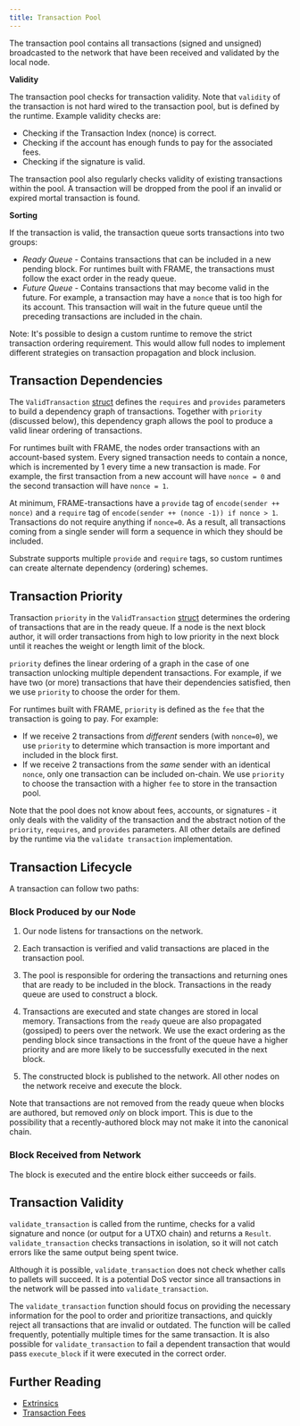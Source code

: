 ```yaml
---
title: Transaction Pool
---
```



The transaction pool contains all transactions (signed and unsigned) broadcasted to the network that have been received and validated by the local node.

**Validity**

The transaction pool checks for transaction validity. Note that `validity` of the transaction is not hard wired to the transaction pool, but is defined by the runtime. Example validity checks are:

* Checking if the Transaction Index (nonce) is correct.
* Checking if the account has enough funds to pay for the associated fees.
* Checking if the signature is valid.

The transaction pool also regularly checks validity of existing transactions within the pool. A transaction will be dropped from the pool if an invalid or expired mortal transaction is found.

**Sorting**

If the transaction is valid, the transaction queue sorts transactions into two groups:
   - *Ready Queue* -  Contains transactions that can be included in a new pending block. For runtimes built with FRAME, the transactions must follow the exact order in the ready queue.
   - *Future Queue* - Contains transactions that may become valid in the future. For example, a transaction may have a `nonce` that is too high for its account. This transaction will wait in the future queue until the preceding transactions are included in the chain.


Note: It's possible to design a custom runtime to remove the strict transaction ordering requirement. This would allow full nodes to implement different strategies on transaction propagation and block inclusion.

## Transaction Dependencies

The `ValidTransaction` [struct](https://substrate.dev/rustdocs/master/sp_runtime/transaction_validity/struct.ValidTransaction.html) defines the `requires` and `provides` parameters to build a dependency graph of transactions. Together with `priority` (discussed below), this dependency graph allows the pool to produce a valid linear ordering of transactions.

For runtimes built with FRAME, the nodes order transactions with an account-based system. Every signed transaction needs to contain a nonce, which is incremented by 1 every time a new transaction is made. For example, the first transaction from a new account will have `nonce = 0` and the second transaction will have `nonce = 1`.

At minimum, FRAME-transactions have a `provide` tag of `encode(sender ++ nonce)` and a `require` tag of `encode(sender ++ (nonce -1)) if nonce > 1`. Transactions do not require anything if `nonce=0`. As a result, all transactions coming from a single sender will form a sequence in which they should be included.

Substrate supports multiple `provide` and `require` tags, so custom runtimes can create alternate dependency (ordering) schemes.

## Transaction Priority

Transaction `priority` in the `ValidTransaction` [struct](https://substrate.dev/rustdocs/master/sp_runtime/transaction_validity/struct.ValidTransaction.html) determines the ordering of transactions that are in the ready queue. If a node is the next block author, it will order transactions from high to low priority in the next block until it reaches the weight or length limit of the block.

`priority` defines the linear ordering of a graph in the case of one transaction unlocking multiple dependent transactions. For example, if we have two (or more) transactions that have their dependencies satisfied, then we use `priority` to choose the order for them.


For runtimes built with FRAME, `priority` is defined as the `fee` that the transaction is going to pay. For example:

  * If we receive 2 transactions from *different* senders (with `nonce=0`), we use `priority` to determine which transaction is more important and included in the block first.
  * If we receive 2 transactions from the *same* sender with an identical `nonce`, only one transaction can be included on-chain. We use `priority` to choose the transaction with a higher `fee` to store in the transaction pool.

Note that the pool does not know about fees, accounts, or signatures - it only deals with the validity of the transaction and the abstract notion of the `priority`, `requires`, and `provides` parameters. All other details are defined by the runtime via the `validate transaction` implementation.

## Transaction Lifecycle

A transaction can follow two paths:

### Block Produced by our Node

  1) Our node listens for transactions on the network.

  2) Each transaction is verified and valid transactions are placed in the transaction pool.

  3) The pool is responsible for ordering the transactions and returning ones that are ready to be included in the block. Transactions in the ready queue are used to construct a block.

  4) Transactions are executed and state changes are stored in local memory. Transactions from the `ready` queue are also propagated (gossiped) to peers over the network. We use the exact ordering as the pending block since transactions in the front of the queue have a higher priority and are more likely to be successfully executed in the next block.

  5) The constructed block is published to the network. All other nodes on the network receive and execute the block.

Note that transactions are not removed from the ready queue when blocks are authored, but removed *only* on block import. This is due to the possibility that a recently-authored block may not make it into the canonical chain.

### Block Received from Network

The block is executed and the entire block either succeeds or fails.

## Transaction Validity

`validate_transaction` is called from the runtime, checks for a valid signature and nonce (or output for a UTXO chain) and returns a `Result`. `validate_transaction` checks transactions in isolation, so it will not catch errors like the same output being spent twice.

Although it is possible, `validate_transaction` does not check whether calls to pallets will succeed. It is a potential DoS vector since all transactions in the network will be passed into `validate_transaction`.

The `validate_transaction` function should focus on providing the necessary information for the pool to order and prioritize transactions, and quickly reject all transactions that are invalid or outdated. The function will be called frequently, potentially multiple times for the same transaction. It is also possible for `validate_transaction` to fail a dependent transaction that would pass `execute_block` if it were executed in the correct order.

## Further Reading

- [Extrinsics](conceptual/node/extrinsics.md)
- [Transaction Fees](development/module/fees.md)
